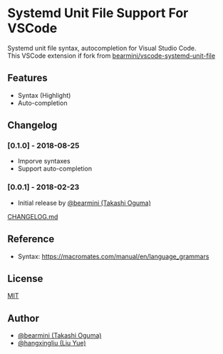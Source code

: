 # Systemd Unit File Support For VSCode

Systemd unit file syntax, autocompletion for Visual Studio Code.   
This VSCode extension if fork from [bearmini/vscode-systemd-unit-file](https://github.com/bearmini/vscode-systemd-unit-file)

## Features

- Syntax (Highlight)
- Auto-completion

## Changelog

### [0.1.0] - 2018-08-25

- Imporve syntaxes
- Support auto-completion

### [0.0.1] - 2018-02-23

- Initial release by [@bearmini (Takashi Oguma)](https://github.com/bearmini)

[CHANGELOG.md](CHANGELOG.md)

## Reference

- Syntax: <https://macromates.com/manual/en/language_grammars>

## License

[MIT](LICENSE)

## Author

- [@bearmini (Takashi Oguma)](https://github.com/bearmini)
- [@hangxingliu (Liu Yue)](https://github.com/hangxingliu)
